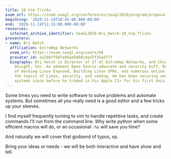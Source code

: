 ```yaml
---
title: 10 Vim Tricks
osem_url: https://osem.seagl.org/conferences/seagl2020/program/proposals/764
beginning: '2020-11-14T10:45:00.000-08:00'
end: '2020-11-14T11:15:00.000-08:00'
resources:
  internet_archive_identifier: SeaGL2020-Bri_Hatch-10_Vim_Tricks
presenters:
- name: Bri Hatch
  affiliation: ExtraHop Networks
  osem_url: https://osem.seagl.org/users/68
  gravatar_id: e22b6ff68fa96ae5b60c4ad7f15ad77f
  biography: Bri Hatch is Director of IT at ExtraHop Networks, and Chief Hacker at
    Onsight, Inc. An adamant Open Source advocate and security buff, Bri is the author
    of Hacking Linux Exposed, Building Linux VPNs, and numerous online articles on
    the topics of Linux, security, and coding. He has been securing and breaking into
    systems since before he traded in his Apple II+ for his first Unix system.
---
```


Some times you need to write software to solve problems and automate systems. But sometimes all you really need is a good editor and a few tricks up your sleeves.

I find myself frequently turning to vim to handle repetitive tasks, and create commands I'll run from the command line. Why write python when some efficient macros will do, or an occasional `:%s` will save you time?

And naturally we will cover that godsend of typos, xp.

Bring your ideas or needs - we will be both interactive and have show and tell.
